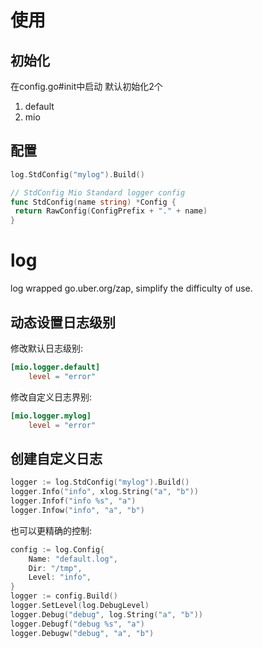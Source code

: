 # 使用

## 初始化

在config.go#init中启动
默认初始化2个

1. default
2. mio

## 配置

```go
log.StdConfig("mylog").Build()

// StdConfig Mio Standard logger config
func StdConfig(name string) *Config {
 return RawConfig(ConfigPrefix + "." + name)
}
```

# log

log wrapped go.uber.org/zap, simplify the difficulty of use.

## 动态设置日志级别

修改默认日志级别:

```toml
[mio.logger.default]
    level = "error"
```

修改自定义日志界别:

```toml
[mio.logger.mylog]
    level = "error"
```

## 创建自定义日志

```go
logger := log.StdConfig("mylog").Build()
logger.Info("info", xlog.String("a", "b"))
logger.Infof("info %s", "a")
logger.Infow("info", "a", "b")
```

也可以更精确的控制:

```go
config := log.Config{
    Name: "default.log",
    Dir: "/tmp",
    Level: "info",
}
logger := config.Build()
logger.SetLevel(log.DebugLevel)
logger.Debug("debug", log.String("a", "b"))
logger.Debugf("debug %s", "a")
logger.Debugw("debug", "a", "b")
```
